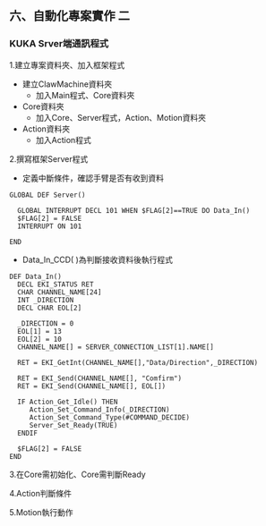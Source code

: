 ## 六、自動化專案實作 二
### KUKA Srver端通訊程式

1.建立專案資料夾、加入框架程式
- 建立ClawMachine資料夾
	- 加入Main程式、Core資料夾
- Core資料夾
	- 加入Core、Server程式，Action、Motion資料夾
- Action資料夾
	- 加入Action程式

2.撰寫框架Server程式
  - 定義中斷條件，確認手臂是否有收到資料
 ```
GLOBAL DEF Server()  
  
   GLOBAL INTERRUPT DECL 101 WHEN $FLAG[2]==TRUE DO Data_In()  
   $FLAG[2] = FALSE  
   INTERRUPT ON 101  
  
END
```
- Data_In_CCD( )為判斷接收資料後執行程式
 ```
DEF Data_In()  
   DECL EKI_STATUS RET  
   CHAR CHANNEL_NAME[24]  
   INT _DIRECTION  
   DECL CHAR EOL[2]  
  
   _DIRECTION = 0  
   EOL[1] = 13  
   EOL[2] = 10  
   CHANNEL_NAME[] = SERVER_CONNECTION_LIST[1].NAME[]  
  
   RET = EKI_GetInt(CHANNEL_NAME[],"Data/Direction",_DIRECTION)  
  
   RET = EKI_Send(CHANNEL_NAME[], "Comfirm")  
   RET = EKI_Send(CHANNEL_NAME[], EOL[])  
  
   IF Action_Get_Idle() THEN  
      Action_Set_Command_Info(_DIRECTION)  
      Action_Set_Command_Type(#COMMAND_DECIDE)  
      Server_Set_Ready(TRUE)  
   ENDIF  
  
   $FLAG[2] = FALSE  
END
```
3.在Core需初始化、Core需判斷Ready

4.Action判斷條件

5.Motion執行動作
<!--stackedit_data:
eyJoaXN0b3J5IjpbNzYwMjM2NTQzLC0xMDUwMTAwMTUzLC05MD
EyODA4MjcsMTk3NjkzMTkyOCwtMjAzMzc0Nzc0NywtMTk4MTQ5
ODk5NV19
-->